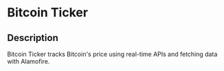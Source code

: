 #  Bitcoin Ticker

## Description

Bitcoin Ticker tracks Bitcoin's price using real-time APIs and fetching data with Alamofire.
